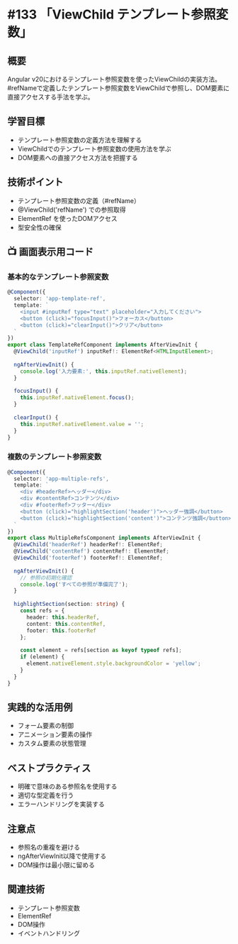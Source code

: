 # #133 「ViewChild テンプレート参照変数」

## 概要
Angular v20におけるテンプレート参照変数を使ったViewChildの実装方法。#refNameで定義したテンプレート参照変数をViewChildで参照し、DOM要素に直接アクセスする手法を学ぶ。

## 学習目標
- テンプレート参照変数の定義方法を理解する
- ViewChildでのテンプレート参照変数の使用方法を学ぶ
- DOM要素への直接アクセス方法を把握する

## 技術ポイント
- テンプレート参照変数の定義（#refName）
- @ViewChild('refName') での参照取得
- ElementRef を使ったDOMアクセス
- 型安全性の確保

## 📺 画面表示用コード

### 基本的なテンプレート参照変数
```typescript
@Component({
  selector: 'app-template-ref',
  template: `
    <input #inputRef type="text" placeholder="入力してください">
    <button (click)="focusInput()">フォーカス</button>
    <button (click)="clearInput()">クリア</button>
  `
})
export class TemplateRefComponent implements AfterViewInit {
  @ViewChild('inputRef') inputRef!: ElementRef<HTMLInputElement>;
  
  ngAfterViewInit() {
    console.log('入力要素:', this.inputRef.nativeElement);
  }
  
  focusInput() {
    this.inputRef.nativeElement.focus();
  }
  
  clearInput() {
    this.inputRef.nativeElement.value = '';
  }
}
```

### 複数のテンプレート参照変数
```typescript
@Component({
  selector: 'app-multiple-refs',
  template: `
    <div #headerRef>ヘッダー</div>
    <div #contentRef>コンテンツ</div>
    <div #footerRef>フッター</div>
    <button (click)="highlightSection('header')">ヘッダー強調</button>
    <button (click)="highlightSection('content')">コンテンツ強調</button>
  `
})
export class MultipleRefsComponent implements AfterViewInit {
  @ViewChild('headerRef') headerRef!: ElementRef;
  @ViewChild('contentRef') contentRef!: ElementRef;
  @ViewChild('footerRef') footerRef!: ElementRef;
  
  ngAfterViewInit() {
    // 参照の初期化確認
    console.log('すべての参照が準備完了');
  }
  
  highlightSection(section: string) {
    const refs = {
      header: this.headerRef,
      content: this.contentRef,
      footer: this.footerRef
    };
    
    const element = refs[section as keyof typeof refs];
    if (element) {
      element.nativeElement.style.backgroundColor = 'yellow';
    }
  }
}
```

## 実践的な活用例
- フォーム要素の制御
- アニメーション要素の操作
- カスタム要素の状態管理

## ベストプラクティス
- 明確で意味のある参照名を使用する
- 適切な型定義を行う
- エラーハンドリングを実装する

## 注意点
- 参照名の重複を避ける
- ngAfterViewInit以降で使用する
- DOM操作は最小限に留める

## 関連技術
- テンプレート参照変数
- ElementRef
- DOM操作
- イベントハンドリング
